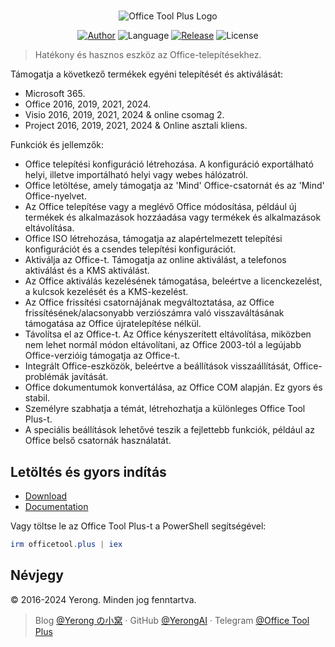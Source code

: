 #

<p align="center">
<img alt="Office Tool Plus Logo" src="https://otp.landian.vip/static/images/logo.webp"/>
</p>

<p align="center">
<a href="https://www.coolhub.top/" target="_blank"><img alt="Author" src="https://img.shields.io/badge/Author-Yerong-blue?style=flat-square"/></a>
<img alt="Language" src="https://img.shields.io/badge/Language-C%23-green?style=flat-square"/>
<a href="https://otp.landian.vip/" target="_blank"><img alt="Release" 
src="https://img.shields.io/github/v/release/YerongAI/Office-Tool?style=flat-square"/></a>
<img alt="License" src="https://img.shields.io/github/license/YerongAI/Office-Tool?style=flat-square"/>
</p>

> Hatékony és hasznos eszköz az Office-telepítésekhez.

Támogatja a következő termékek egyéni telepítését és aktiválását:

- Microsoft 365.
- Office 2016, 2019, 2021, 2024.
- Visio 2016, 2019, 2021, 2024 & online csomag 2.
- Project 2016, 2019, 2021, 2024 & Online asztali kliens.

Funkciók és jellemzők:

- Office telepítési konfiguráció létrehozása. A konfiguráció exportálható helyi, illetve importálható helyi vagy webes hálózatról.
- Office letöltése, amely támogatja az 'Mind' Office-csatornát és az 'Mind' Office-nyelvet.
- Az Office telepítése vagy a meglévő Office módosítása, például új termékek és alkalmazások hozzáadása vagy termékek és alkalmazások eltávolítása.
- Office ISO létrehozása, támogatja az alapértelmezett telepítési konfigurációt és a csendes telepítési konfigurációt.
- Aktiválja az Office-t. Támogatja az online aktiválást, a telefonos aktiválást és a KMS aktiválást.
- Az Office aktiválás kezelésének támogatása, beleértve a licenckezelést, a kulcsok kezelését és a KMS-kezelést.
- Az Office frissítési csatornájának megváltoztatása, az Office frissítésének/alacsonyabb verziószámra való visszaváltásának támogatása az Office újratelepítése nélkül.
- Távolítsa el az Office-t. Az Office kényszerített eltávolítása, miközben nem lehet normál módon eltávolítani, az Office 2003-tól a legújabb Office-verzióig támogatja az Office-t.
- Integrált Office-eszközök, beleértve a beállítások visszaállítását, Office-problémák javítását.
- Office dokumentumok konvertálása, az Office COM alapján. Ez gyors és stabil.
- Személyre szabhatja a témát, létrehozhatja a különleges Office Tool Plus-t.
- A speciális beállítások lehetővé teszik a fejlettebb funkciók, például az Office belső csatornák használatát.

## Letöltés és gyors indítás

- [Download](https://otp.landian.vip/download.html)
- [Documentation](https://otp.landian.vip/help/)

Vagy töltse le az Office Tool Plus-t a PowerShell segítségével:

```powershell
irm officetool.plus | iex
```

## Névjegy

© 2016-2024 Yerong. Minden jog fenntartva.

> Blog [@Yerong の小窝](https://www.coolhub.top/) · GitHub [@YerongAI](https://github.com/YerongAI) · Telegram [@Office Tool Plus](https://t.me/s/otp_channel)
